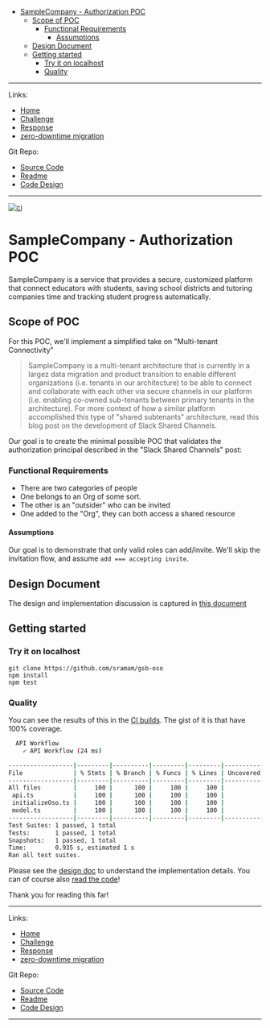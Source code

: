 <!-- START doctoc generated TOC please keep comment here to allow auto update -->
<!-- DON'T EDIT THIS SECTION, INSTEAD RE-RUN doctoc TO UPDATE -->

- [SampleCompany - Authorization POC](#samplecompany---authorization-poc)
  - [Scope of POC](#scope-of-poc)
    - [Functional Requirements](#functional-requirements)
      - [Assumptions](#assumptions)
  - [Design Document](#design-document)
  - [Getting started](#getting-started)
    - [Try it on localhost](#try-it-on-localhost)
    - [Quality](#quality)

<!-- END doctoc generated TOC please keep comment here to allow auto update -->

---

Links:
- [Home](https://sramam.github.io/work-sample/) 
- [Challenge](https://sramam.github.io/work-sample/challenge)
- [Response](https://sramam.github.io/work-sample/solution)
- [zero-downtime migration](https://sramam.github.io/work-sample/zero-downtime-migrations)

Git Repo:
- [Source Code](https://github.com/sramam/work-sample)
- [Readme](https://github.com/sramam/work-sample#readme)
- [Code Design](https://github.com/sramam/work-sample/blob/main/DESIGN.md)

---


[![ci](https://github.com/sramam/gsb-oso/actions/workflows/ci.yml/badge.svg)](https://github.com/sramam/gsb-oso/actions/workflows/ci.yml)


# SampleCompany - Authorization POC

SampleCompany is a service that provides a secure, customized platform
that connect educators with students, saving school districts and
tutoring companies time and tracking student progress automatically.

## Scope of POC

For this POC, we'll implement a simplified take on "Multi-tenant Connectivity"

> SampleCompany is a multi-tenant architecture that is currently in a largez data
> migration and product transition to enable different organizations (i.e. tenants
> in our architecture) to be able to connect and collaborate with each other via
> secure channels in our platform (i.e. enabling co-owned sub-tenants between
> primary tenants in the architecture). For more context of how a similar platform
> accomplished this type of "shared subtenants" architecture, read this blog post
> on the development of Slack Shared Channels.

Our goal is to create the minimal possible POC that validates the authorization
principal described in the "Slack Shared Channels" post:

### Functional Requirements

- There are two categories of people
- One belongs to an Org of some sort.
- The other is an "outsider" who can be invited
- One added to the "Org", they can both access a shared resource

#### Assumptions

Our goal is to demonstrate that only valid roles can add/invite.
We'll skip the invitation flow, and assume `add === accepting invite`.

## Design Document

The design and implementation discussion is captured in [this document](./DESIGN.md)

## Getting started

### Try it on localhost

```
git clone https://github.com/sramam/gsb-oso
npm install
npm test
```

### Quality

You can see the results of this in the [CI builds](https://github.com/sramam/gsb-oso/actions/workflows/ci.yml).
The gist of it is that have 100% coverage.

```bash
  API Workflow
    ✓ API Workflow (24 ms)

------------------|---------|----------|---------|---------|-------------------
File              | % Stmts | % Branch | % Funcs | % Lines | Uncovered Line #s
------------------|---------|----------|---------|---------|-------------------
All files         |     100 |      100 |     100 |     100 |
 api.ts           |     100 |      100 |     100 |     100 |
 initializeOso.ts |     100 |      100 |     100 |     100 |
 model.ts         |     100 |      100 |     100 |     100 |
------------------|---------|----------|---------|---------|-------------------
Test Suites: 1 passed, 1 total
Tests:       1 passed, 1 total
Snapshots:   1 passed, 1 total
Time:        0.935 s, estimated 1 s
Ran all test suites.
```

Please see the [design doc](./DESIGN.md) to understand the
implementation details. You can of course also [read the code](./src/api.test.ts)!

Thank you for reading this far!

---

Links:
- [Home](https://sramam.github.io/work-sample/) 
- [Challenge](https://sramam.github.io/work-sample/challenge)
- [Response](https://sramam.github.io/work-sample/solution)
- [zero-downtime migration](https://sramam.github.io/work-sample/zero-downtime-migrations)

Git Repo:
- [Source Code](https://github.com/sramam/work-sample)
- [Readme](https://github.com/sramam/work-sample#readme)
- [Code Design](https://github.com/sramam/work-sample/blob/main/DESIGN.md)

---

